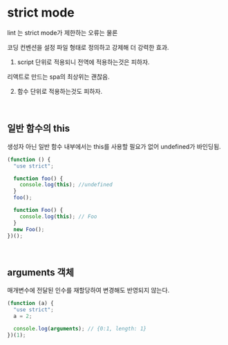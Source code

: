 # strict mode

lint 는 strict mode가 제한하는 오류는 물론

코딩 컨벤션을 설정 파일 형태로 정의하고 강제해 더 강력한 효과.

1. script 단위로 적용되니 전역에 적용하는것은 피하자.

리액트로 만드는 spa의 최상위는 괜찮음.

2. 함수 단위로 적용하는것도 피하자.

<br>

## 일반 함수의 this

생성자 아닌 일반 함수 내부에서는 this를 사용할 필요가 없어 undefined가 바인딩됨.

```js
(function () {
  "use strict";

  function foo() {
    console.log(this); //undefined
  }
  foo();

  function Foo() {
    console.log(this); // Foo
  }
  new Foo();
})();
```

<br>

## arguments 객체

매개변수에 전달된 인수를 재할당하여 변경해도 반영되지 않는다.

```js
(function (a) {
  "use strict";
  a = 2;

  console.log(arguments); // {0:1, length: 1}
})(1);
```
